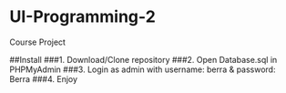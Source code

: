 # UI-Programming-2
Course Project

##Install
###1. Download/Clone repository
###2. Open Database.sql in PHPMyAdmin
###3. Login as admin with username: berra & password: Berra
###4. Enjoy
